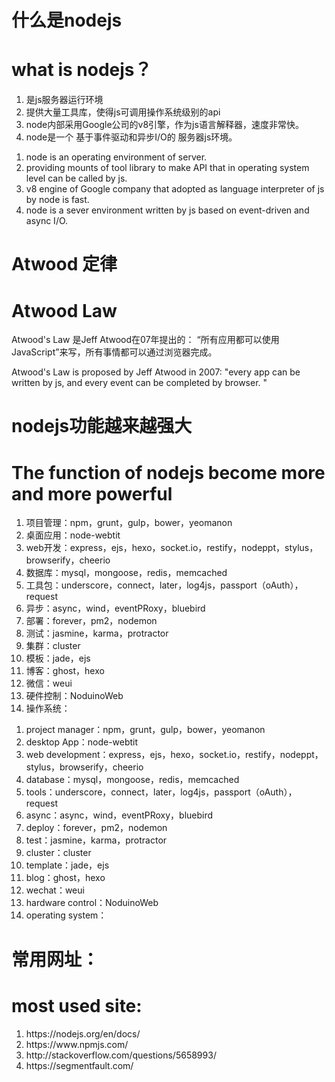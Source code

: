 <h1>什么是nodejs</h1>
<h1>what is nodejs？</h1>
<ol>
	<li>是js服务器运行环境</li>
	<li>提供大量工具库，使得js可调用操作系统级别的api</li>
	<li>node内部采用Google公司的v8引擎，作为js语言解释器，速度非常快。</li>
	<li>node是一个 基于事件驱动和异步I/O的 服务器js环境。</li>
</ol>
<ol>
	<li>node is an operating environment of server.</li>
	<li>providing mounts of tool library to make API that in operating system level can be called by js.</li>
	<li>v8 engine of Google company that adopted as language interpreter of js by node is fast.</li>
	<li>node is a sever environment written by js based on event-driven and async I/O.</li>
</ol>

<h1>Atwood 定律</h1>
<h1>Atwood Law</h1>
<p>Atwood's Law 是Jeff Atwood在07年提出的：
“所有应用都可以使用JavaScript”来写，所有事情都可以通过浏览器完成。</p>
<p>Atwood's Law is proposed by Jeff Atwood in 2007: "every app can be written by js, and every event can be completed by browser. "</p>

<h1>nodejs功能越来越强大</h1>
<h1>The function of nodejs become more and more powerful</h1>
<ol>
	<li>项目管理：npm，grunt，gulp，bower，yeomanon</li>
	<li>桌面应用：node-webtit</li>
	<li>web开发：express，ejs，hexo，socket.io，restify，nodeppt，stylus，browserify，cheerio</li>
	<li>数据库：mysql，mongoose，redis，memcached</li>
	<li>工具包：underscore，connect，later，log4js，passport（oAuth），request</li>
	<li>异步：async，wind，eventPRoxy，bluebird</li>
	<li>部署：forever，pm2，nodemon</li>
	<li>测试：jasmine，karma，protractor</li>
	<li>集群：cluster</li>
	<li>模板：jade，ejs</li>
	<li>博客：ghost，hexo</li>
	<li>微信：weui</li>
	<li>硬件控制：NoduinoWeb</li>
	<li>操作系统：</li>
</ol>
<ol>
	<li>project manager：npm，grunt，gulp，bower，yeomanon</li>
	<li>desktop App：node-webtit</li>
	<li>web development：express，ejs，hexo，socket.io，restify，nodeppt，stylus，browserify，cheerio</li>
	<li>database：mysql，mongoose，redis，memcached</li>
	<li>tools：underscore，connect，later，log4js，passport（oAuth），request</li>
	<li>async：async，wind，eventPRoxy，bluebird</li>
	<li>deploy：forever，pm2，nodemon</li>
	<li>test：jasmine，karma，protractor</li>
	<li>cluster：cluster</li>
	<li>template：jade，ejs</li>
	<li>blog：ghost，hexo</li>
	<li>wechat：weui</li>
	<li>hardware control：NoduinoWeb</li>
	<li>operating system：</li>
</ol>

<h1>常用网址：</h1>
<h1>most used site:</h1>
<ol>
<li>https://nodejs.org/en/docs/</li>
<li>https://www.npmjs.com/</li>
<li>http://stackoverflow.com/questions/5658993/</li>
<li>https://segmentfault.com/</li>
</ol>


















